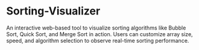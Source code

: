 # Sorting-Visualizer
An interactive web-based tool to visualize sorting algorithms like Bubble Sort, Quick Sort, and Merge Sort in action. Users can customize array size, speed, and algorithm selection to observe real-time sorting performance.
